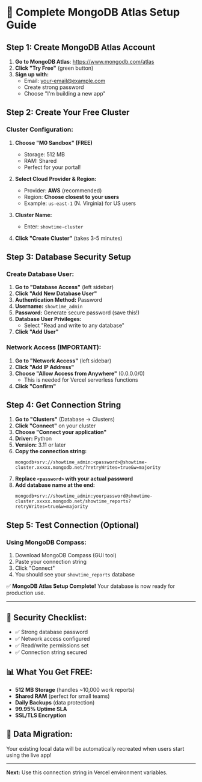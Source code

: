 # 🚀 Complete MongoDB Atlas Setup Guide

## Step 1: Create MongoDB Atlas Account

1. **Go to MongoDB Atlas**: https://www.mongodb.com/atlas
2. **Click "Try Free"** (green button)
3. **Sign up with:**
   - Email: your-email@example.com
   - Create strong password
   - Choose "I'm building a new app"

## Step 2: Create Your Free Cluster

### Cluster Configuration:
1. **Choose "M0 Sandbox" (FREE)**
   - Storage: 512 MB
   - RAM: Shared
   - Perfect for your portal!

2. **Select Cloud Provider & Region:**
   - Provider: **AWS** (recommended)
   - Region: **Choose closest to your users**
   - Example: `us-east-1` (N. Virginia) for US users

3. **Cluster Name:** 
   - Enter: `showtime-cluster`

4. **Click "Create Cluster"** (takes 3-5 minutes)

## Step 3: Database Security Setup

### Create Database User:
1. **Go to "Database Access"** (left sidebar)
2. **Click "Add New Database User"**
3. **Authentication Method:** Password
4. **Username:** `showtime_admin`
5. **Password:** Generate secure password (save this!)
6. **Database User Privileges:** 
   - Select "Read and write to any database"
7. **Click "Add User"**

### Network Access (IMPORTANT):
1. **Go to "Network Access"** (left sidebar)
2. **Click "Add IP Address"**
3. **Choose "Allow Access from Anywhere"** (0.0.0.0/0)
   - This is needed for Vercel serverless functions
4. **Click "Confirm"**

## Step 4: Get Connection String

1. **Go to "Clusters"** (Database → Clusters)
2. **Click "Connect"** on your cluster
3. **Choose "Connect your application"**
4. **Driver:** Python
5. **Version:** 3.11 or later
6. **Copy the connection string:**
   ```
   mongodb+srv://showtime_admin:<password>@showtime-cluster.xxxxx.mongodb.net/?retryWrites=true&w=majority
   ```
7. **Replace `<password>` with your actual password**
8. **Add database name at the end:**
   ```
   mongodb+srv://showtime_admin:yourpassword@showtime-cluster.xxxxx.mongodb.net/showtime_reports?retryWrites=true&w=majority
   ```

## Step 5: Test Connection (Optional)

### Using MongoDB Compass:
1. Download MongoDB Compass (GUI tool)
2. Paste your connection string
3. Click "Connect"
4. You should see your `showtime_reports` database

✅ **MongoDB Atlas Setup Complete!**
Your database is now ready for production use.

---

## 🔐 Security Checklist:
- ✅ Strong database password
- ✅ Network access configured
- ✅ Read/write permissions set
- ✅ Connection string secured

## 📊 What You Get FREE:
- **512 MB Storage** (handles ~10,000 work reports)
- **Shared RAM** (perfect for small teams)
- **Daily Backups** (data protection)
- **99.95% Uptime SLA**
- **SSL/TLS Encryption**

## 🔄 Data Migration:
Your existing local data will be automatically recreated when users start using the live app!

---
**Next:** Use this connection string in Vercel environment variables.